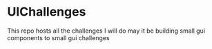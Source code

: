 # UIChallenges
This repo hosts all the challenges I will do may it be building small gui components to small gui challenges
